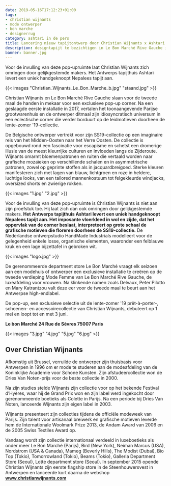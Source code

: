 ```yaml
---
date: 2019-05-16T17:12:23+01:00
tags:
- christian wijnants
- mode ontwerper
- bon marche
- designerrug
category: ashtari in de pers
title: Lancering nieuw tapijtontwerp door Christian Wijnants x Ashtari Carpets
description: designtapijt te bezichtigen in Le Bon Marché Rive Gauche in Parijs
banner: banner.jpg
---
```


Voor de invulling van deze pop-upruimte laat Christian Wijnants zich omringen door gelijkgestemde makers. Het Antwerps tapijthuis Ashtari levert een uniek handgeknoopt Nepalees tapijt aan.

<!--more-->
{{< images "Christian_Wijnants_Le_Bon_Marche_b.jpg" "staand.jpg" >}}

Christian Wijnants en Le Bon Marché Rive Gauche slaan voor de tweede maal de handen in mekaar voor een exclusieve pop-up corner. Na een geslaagde eerste installatie in 2017, vertalen het toonaangevende Parijse grootwarenhuis en de ontwerper ditmaal zijn idiosyncratisch universum in een eclectische corner die verder borduurt op de leidmotieven doorheen de lente-zomer '19-collectie.

De Belgische ontwerper vertrekt voor zijn SS19-collectie op een imaginaire reis van het Midden-Oosten naar het Verre Oosten. De collectie is opgebouwd rond een fascinatie voor escapisme en schetst een dromerige illusie van de meest kleurrijke culturen en invloeden langs de Zijderoute. Wijnants omarmt bloemenpatronen en ruiten die vertaald worden naar grafische mozaïeken op verschillende schalen en in asymmetrische patronen, zowel op geprinte stoffen als in jacquardbreigoed. Sterke kleuren manifesteren zich met lagen van blauw, lichtgroen en roze in heldere, luchtige looks, van een tailored mannenkostuum tot felgekleurde windjacks, oversized shorts en zwierige rokken.

{{< images "1.jpg" "2.jpg" >}}

Voor de invulling van deze pop-upruimte is Christian Wijnants is niet aan zijn proefstuk toe. Hij laat zich dan ook omringen door gelijkgestemde makers. **Het Antwerps tapijthuis Ashtari levert een uniek handgeknoopt Nepalees tapijt aan. Het imposante vloerkleed in wol en zijde, dat het oppervlak van de corner beslaat, interpreteert op grote schaal de grafische motieven die floreren doorheen de SS19-collectie.** De Nederlandse ontwerpstudio HandMade Industrials modelleert voor de gelegenheid enkele losse, organische elementen, waaronder een felblauwe kruk en een lage bijzettafel in gebroken wit.

{{< images "logo.jpg" >}}

De gerenommeerde department store Le Bon Marché vraagt elk seizoen aan een modehuis of ontwerper een exclusieve installatie te creëren op de tweede verdieping Mode Femme van Le Bon Marché Rive Gauche, de luxeafdeling voor vrouwen. Na klinkende namen zoals Delvaux, Peter Pilotto en Mary Katrantzou valt deze eer voor de tweede maal te beurt aan het Antwerpse high-endlabel.

De pop-up, een exclusieve selectie uit de lente-zomer '19 prêt-à-porter-, schoenen- en accessoirecollectie van Christian Wijnants, debuteert op 1 mei en loopt tot en met 3 juni.

**Le bon Marché
24 Rue de Sèvres
75007 Paris**

{{< images "3.jpg" "4.jpg" "5.jpg" "6.jpg" >}}


## Over Christian Wijnants
Afkomstig uit Brussel, verruilde de ontwerper zijn thuisbasis voor Antwerpen in 1996 om er mode te studeren aan de modeafdeling van de Koninklijke Academie voor Schone Kunsten. Zijn afstudeercollectie won de Dries Van Noten-prijs voor de beste collectie in 2000.

Na zijn studies stelde Wijnants zijn collectie voor op het bekende Festival d’Hyères, waar hij de Grand Prix won en zijn label werd ingekocht door gerenommeerde boetieks als Colette in Parijs. Na een periode bij Dries Van Noten, lanceerde Wijnants zijn eigen label in 2003.

Wijnants presenteert zijn collecties tijdens de officiële modeweek van Parijs. Zijn talent voor artisanaal breiwerk en grafische motieven leverde hem de Internationale Woolmark Prize 2013, de Andam Award van 2006 en de 2005 Swiss Textiles Award op.

Vandaag wordt zijn collectie internationaal verdeeld in luxeboetieks als onder meer Le Bon Marché (Parijs), Bird (New York), Neiman Marcus (USA), Nordstrom (USA & Canada), Mameg (Beverly Hills), The Modist (Dubai), Bio Top (Tokio), Tomorrowland (Tokio), Beams (Tokio), Galleria Department Store (Seoul), Lotte department store (Seoul). In september 2015 opende Christian Wijnants zijn eerste flagship store in de Steenhouwersvest in Antwerpen en lanceerde kort daarna de webshop **www.christianwijnants.com**
